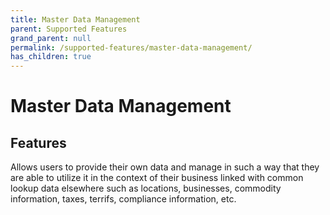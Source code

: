 ```yaml
---
title: Master Data Management
parent: Supported Features
grand_parent: null
permalink: /supported-features/master-data-management/
has_children: true
---
```


# Master Data Management

## Features

Allows users to provide their own data and manage in such a way that they are able to utilize it in the context of their business linked with common lookup data elsewhere such as locations, businesses, commodity information, taxes, terrifs, compliance information, etc. 